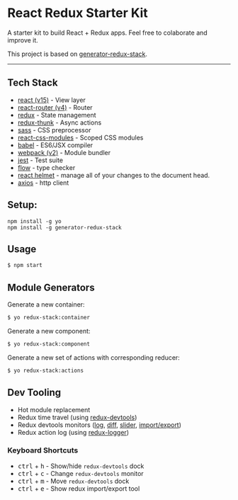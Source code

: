 # React Redux Starter Kit

A starter kit to build React + Redux apps. Feel free to colaborate and improve it.

This project is based on  [generator-redux-stack](https://github.com/zakangelle/generator-redux-stack).

***

## Tech Stack

* [react (v15)](https://facebook.github.io/react/) - View layer
* [react-router (v4)](https://reacttraining.com/react-router/web/guides/quick-start) - Router
* [redux](https://github.com/reactjs/redux) - State management
* [redux-thunk](https://github.com/gaearon/redux-thunk) - Async actions
* [sass](http://sass-lang.com/) - CSS preprocessor
* [react-css-modules](https://github.com/gajus/react-css-modules) - Scoped CSS modules
* [babel](https://babeljs.io/) - ES6/JSX compiler
* [webpack (v2)](https://webpack.github.io/) - Module bundler
* [jest](https://facebook.github.io/jest/) - Test suite
* [flow](https://flow.org/) - type checker
* [react helmet](https://github.com/nfl/react-helmet) - manage all of your changes to the document head.
* [axios](https://github.com/mzabriskie/axios) - http client


## Setup:

```
npm install -g yo
npm install -g generator-redux-stack
```

## Usage

```sh
$ npm start
```

## Module Generators

Generate a new container:

```sh
$ yo redux-stack:container
```

Generate a new component:

```sh
$ yo redux-stack:component
```

Generate a new set of actions with corresponding reducer:

```sh
$ yo redux-stack:actions
```

## Dev Tooling

* Hot module replacement
* Redux time travel (using [redux-devtools](https://github.com/gaearon/redux-devtools))
* Redux devtools monitors ([log](https://github.com/gaearon/redux-devtools-log-monitor), [diff](https://github.com/whetstone/redux-devtools-diff-monitor), [slider](https://github.com/calesce/redux-slider-monitor), [import/export](https://github.com/lapanoid/redux-import-export-monitor))
* Redux action log (using [redux-logger](https://github.com/evgenyrodionov/redux-logger))

### Keyboard Shortcuts

+ <kbd>ctrl</kbd> + <kbd>h</kbd> - Show/hide `redux-devtools` dock
+ <kbd>ctrl</kbd> + <kbd>c</kbd> - Change `redux-devtools` monitor
+ <kbd>ctrl</kbd> + <kbd>m</kbd> - Move `redux-devtools` dock
+ <kbd>ctrl</kbd> + <kbd>e</kbd> - Show redux import/export tool

